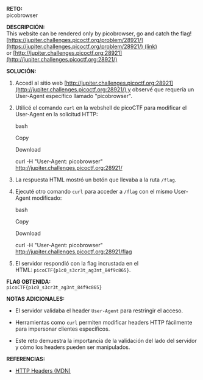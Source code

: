 **RETO:**  
picobrowser

**DESCRIPCIÓN:**  
This website can be rendered only by picobrowser, go and catch the flag!  
[https://jupiter.challenges.picoctf.org/problem/28921/](https://jupiter.challenges.picoctf.org/problem/28921/) (link) or [http://jupiter.challenges.picoctf.org:28921](http://jupiter.challenges.picoctf.org:28921/)

**SOLUCIÓN:**

1. Accedí al sitio web [http://jupiter.challenges.picoctf.org:28921](http://jupiter.challenges.picoctf.org:28921/) y observé que requería un User-Agent específico llamado "picobrowser".
    
2. Utilicé el comando `curl` en la webshell de picoCTF para modificar el User-Agent en la solicitud HTTP:
    
    bash
    
    Copy
    
    Download
    
    curl -H "User-Agent: picobrowser" http://jupiter.challenges.picoctf.org:28921/
    
3. La respuesta HTML mostró un botón que llevaba a la ruta `/flag`.
    
4. Ejecuté otro comando `curl` para acceder a `/flag` con el mismo User-Agent modificado:
    
    bash
    
    Copy
    
    Download
    
    curl -H "User-Agent: picobrowser" http://jupiter.challenges.picoctf.org:28921/flag
    
5. El servidor respondió con la flag incrustada en el HTML: `picoCTF{p1c0_s3cr3t_ag3nt_84f9c865}`.
    

**FLAG OBTENIDA:**  
`picoCTF{p1c0_s3cr3t_ag3nt_84f9c865}`

**NOTAS ADICIONALES:**

- El servidor validaba el header `User-Agent` para restringir el acceso.
    
- Herramientas como `curl` permiten modificar headers HTTP fácilmente para impersonar clientes específicos.
    
- Este reto demuestra la importancia de la validación del lado del servidor y cómo los headers pueden ser manipulados.
    

**REFERENCIAS:**

- [HTTP Headers (MDN)](https://developer.mozilla.org/en-US/docs/Web/HTTP/Headers)